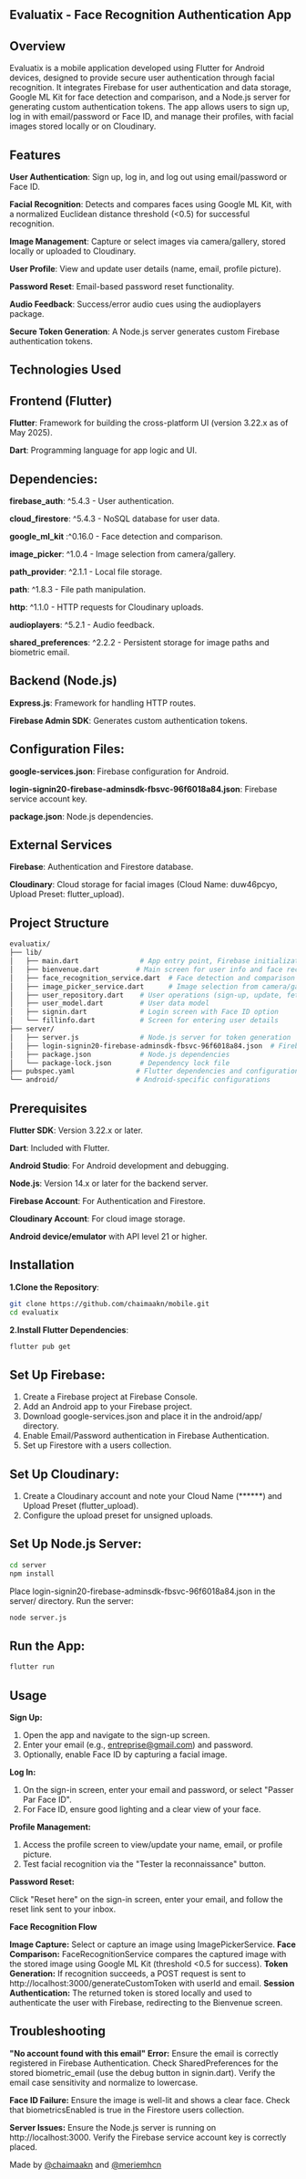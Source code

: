## Evaluatix - Face Recognition Authentication App
## Overview
Evaluatix is a mobile application developed using Flutter for Android devices, designed to provide secure user authentication through facial recognition. It integrates Firebase for user authentication and data storage, Google ML Kit for face detection and comparison, and a Node.js server for generating custom authentication tokens. The app allows users to sign up, log in with email/password or Face ID, and manage their profiles, with facial images stored locally or on Cloudinary.

## Features

**User Authentication**: Sign up, log in, and log out using email/password or Face ID.

**Facial Recognition**: Detects and compares faces using Google ML Kit, with a normalized Euclidean distance threshold (<0.5) for successful recognition.

**Image Management**: Capture or select images via camera/gallery, stored locally or uploaded to Cloudinary.

**User Profile**: View and update user details (name, email, profile picture).

**Password Reset**: Email-based password reset functionality.

**Audio Feedback**: Success/error audio cues using the audioplayers package.

**Secure Token Generation**: A Node.js server generates custom Firebase authentication tokens.

## Technologies Used
## Frontend (Flutter)

**Flutter**: Framework for building the cross-platform UI (version 3.22.x as of May 2025).

**Dart**: Programming language for app logic and UI.
## Dependencies:
**firebase_auth**: ^5.4.3 - User authentication.

**cloud_firestore**: ^5.4.3 - NoSQL database for user data.

**google_ml_kit** :^0.16.0 - Face detection and comparison.

**image_picker**: ^1.0.4 - Image selection from camera/gallery.

**path_provider**: ^2.1.1 - Local file storage.

**path**: ^1.8.3 - File path manipulation.

**http**: ^1.1.0 - HTTP requests for Cloudinary uploads.

**audioplayers**: ^5.2.1 - Audio feedback.

**shared_preferences**: ^2.2.2 - Persistent storage for image paths and biometric email.



## Backend (Node.js)

**Express.js**: Framework for handling HTTP routes.

**Firebase Admin SDK**: Generates custom authentication tokens.

## Configuration Files:
**google-services.json**: Firebase configuration for Android.

**login-signin20-firebase-adminsdk-fbsvc-96f6018a84.json**: Firebase service account key.

**package.json**: Node.js dependencies.



## External Services

**Firebase**: Authentication and Firestore database.

**Cloudinary**: Cloud storage for facial images (Cloud Name: duw46pcyo, Upload Preset: flutter_upload).

## Project Structure
```bash
evaluatix/
├── lib/
│   ├── main.dart               # App entry point, Firebase initialization
│   ├── bienvenue.dart         # Main screen for user info and face recognition
│   ├── face_recognition_service.dart  # Face detection and comparison logic
│   ├── image_picker_service.dart      # Image selection from camera/gallery
│   ├── user_repository.dart    # User operations (sign-up, update, fetch)
│   ├── user_model.dart         # User data model
│   ├── signin.dart             # Login screen with Face ID option
│   └── fillinfo.dart           # Screen for entering user details
├── server/
│   ├── server.js               # Node.js server for token generation
│   ├── login-signin20-firebase-adminsdk-fbsvc-96f6018a84.json  # Firebase service key
│   ├── package.json            # Node.js dependencies
│   └── package-lock.json       # Dependency lock file
├── pubspec.yaml               # Flutter dependencies and configuration
└── android/                   # Android-specific configurations
```
## Prerequisites

**Flutter SDK**: Version 3.22.x or later.

**Dart**: Included with Flutter.

**Android Studio**: For Android development and debugging.

**Node.js**: Version 14.x or later for the backend server.

**Firebase Account**: For Authentication and Firestore.

**Cloudinary Account**: For cloud image storage.

**Android device/emulator** with API level 21 or higher.

## Installation

**1.Clone the Repository**:
```bash
git clone https://github.com/chaimaakn/mobile.git
cd evaluatix
```

**2.Install Flutter Dependencies**:
```bash
flutter pub get
```

## Set Up Firebase:
1. Create a Firebase project at Firebase Console.
2. Add an Android app to your Firebase project.
3. Download google-services.json and place it in the android/app/ directory.
4. Enable Email/Password authentication in Firebase Authentication.
5. Set up Firestore with a users collection.


## Set Up Cloudinary:

1. Create a Cloudinary account and note your Cloud Name (******) and Upload Preset (flutter_upload).
2. Configure the upload preset for unsigned uploads.


## Set Up Node.js Server:
```bash
cd server
npm install
```
Place login-signin20-firebase-adminsdk-fbsvc-96f6018a84.json in the server/ directory.
Run the server:
```bash
node server.js
```



## Run the App:
```bash
flutter run
```


## Usage

**Sign Up:**

1. Open the app and navigate to the sign-up screen.
2. Enter your email (e.g., entreprise@gmail.com) and password.
3. Optionally, enable Face ID by capturing a facial image.


**Log In:**

1. On the sign-in screen, enter your email and password, or select "Passer Par Face ID".
2. For Face ID, ensure good lighting and a clear view of your face.


**Profile Management:**

1. Access the profile screen to view/update your name, email, or profile picture.
2. Test facial recognition via the "Tester la reconnaissance" button.


**Password Reset:**

Click "Reset here" on the sign-in screen, enter your email, and follow the reset link sent to your inbox.



**Face Recognition Flow**

**Image Capture:** Select or capture an image using ImagePickerService.
**Face Comparison:** FaceRecognitionService compares the captured image with the stored image using Google ML Kit (threshold <0.5 for success).
**Token Generation:** If recognition succeeds, a POST request is sent to http://localhost:3000/generateCustomToken with userId and email.
**Session Authentication:** The returned token is stored locally and used to authenticate the user with Firebase, redirecting to the Bienvenue screen.

## Troubleshooting

**"No account found with this email" Error:**
Ensure the email is correctly registered in Firebase Authentication.
Check SharedPreferences for the stored biometric_email (use the debug button in signin.dart).
Verify the email case sensitivity and normalize to lowercase.


**Face ID Failure:**
Ensure the image is well-lit and shows a clear face.
Check that biometricsEnabled is true in the Firestore users collection.


**Server Issues:**
Ensure the Node.js server is running on http://localhost:3000.
Verify the Firebase service account key is correctly placed.

Made by [@chaimaakn](https://github.com/chaimaakn) and [@meriemhcn](https://github.com/meriemhcn)
